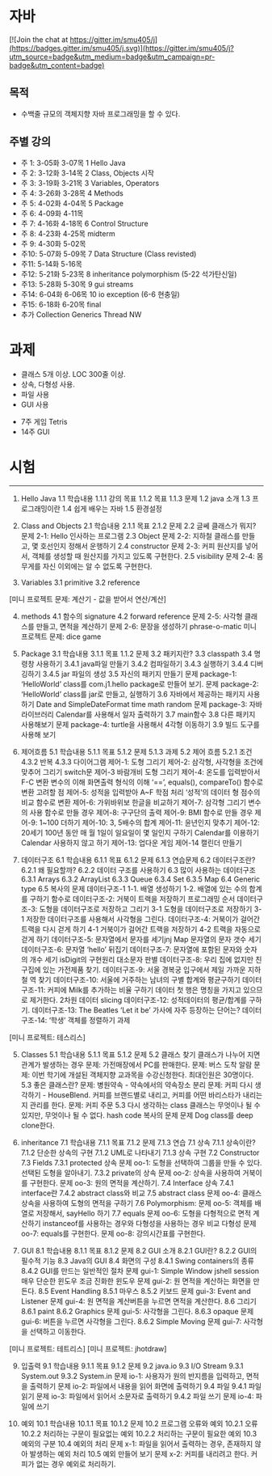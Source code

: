 # 자바

[![Join the chat at https://gitter.im/smu405/j](https://badges.gitter.im/smu405/j.svg)](https://gitter.im/smu405/j?utm_source=badge&utm_medium=badge&utm_campaign=pr-badge&utm_content=badge)

## 목적

* 수백줄 규모의 객체지향 자바 프로그래밍을 할 수 있다.

## 주별 강의

* 주 1:  3-05화  3-07목 1 Hello Java
* 주 2:  3-12화  3-14목 2 Class, Objects 시작
* 주 3:  3-19화  3-21목 3 Variables, Operators
* 주 4:  3-26화  3-28목 4 Methods
* 주 5:  4-02화  4-04목 5 Package 
* 주 6:  4-09화  4-11목
* 주 7:  4-16화  4-18목 6 Control Structure
* 주 8:  4-23화  4-25목 midterm
* 주 9:  4-30화  5-02목 
* 주10:  5-07화  5-09목 7 Data Structure (Class revisted)
* 주11:  5-14화  5-16목 
* 주12:  5-21화  5-23목 8 inheritance polymorphism (5-22 석가탄신일)
* 주13:  5-28화  5-30목 9 gui streams
* 주14:  6-04화  6-06목 10 io exception (6-6 현충일)
* 주15:  6-18화  6-20목 final
* 추가 Collection Generics Thread NW

# 과제
* 클래스 5개 이상. LOC 300줄 이상.
* 상속, 다형성 사용.
* 파일 사용
* GUI 사용
- 7주 게임 Tetris
- 14주 GUI

# 시험

---
1. Hello Java
1.1 학습내용
1.1.1 강의 목표
1.1.2 목표
1.1.3 문제
1.2 java 소개
1.3 프로그래밍이란
1.4 쉽게 배우는 자바
1.5 환경설정


2. Class and Objects
2.1 학습내용
2.1.1 목표
2.1.2 문제
2.2 글쎄 클래스가 뭐지?
문제 2-1: Hello 인사하는 프로그램
2.3 Object
문제 2-2: 지하철 클래스를 만들고, 몇 호선인지 정해서 운행하기
2.4 constructor
문제 2-3: 커피 원산지를 넣어서, 객체를 생성할 때 원산지를 가지고 있도록 구현한다.
2.5 visibility
문제 2-4: 몸무게를 자신 이외에는 알 수 없도록 구현한다.

3. Variables
3.1 primitive
3.2 reference

[미니 프로젝트 문제: 계산기 - 값을 받어서 연산/계산]

4. methods
4.1 함수의 signature
4.2 forward reference
문제 2-5: 사각형 클래스를 만들고, 면적을 계산하기
문제 2-6: 문장을 생성하기 phrase-o-matic
미니 프로젝트 문제: dice game

3. Package
3.1 학습내용
3.1.1 목표
1.1.2 문제
3.2 패키지란?
3.3 classpath
3.4 명령창 사용하기
3.4.1 java파일 만들기
3.4.2 컴파일하기
3.4.3 실행하기
3.4.4 디버깅하기
3.4.5 jar 파일의 생성
3.5 자신의 패키지 만들기
문제 package-1: ‘HelloWorld’ class를 com.j1.hello package로 만들어 보기.
문제 package-2: ‘HelloWorld’ class를 jar로 만들고, 실행하기
3.6 자바에서 제공하는 패키지 사용하기
Date and SimpleDateFormat
time
math
random
문제 package-3: 자바 라이브러리 Calendar를 사용해서 일자 출력하기
3.7 main함수
3.8 다른 패키지 사용해보기
문제 package-4: turtle을 사용해서 4각형 이동하기
3.9 빌드 도구를 사용해 보기

5. 제어흐름
5.1 학습내용
5.1.1 목표
5.1.2 문제
5.1.3 과제
5.2 제어 흐름
5.2.1 조건
4.3.2 반복
4.3.3 다이어그램
제어-1: 도형 그리기
제어-2: 삼각형, 사각형을 조건에 맞추어 그리기
switch문
제어-3 바람개비 도형 그리기
제어-4: 온도를 입력받아서 F-C 변환
변수의 이해
화면출력 형식의 이해
‘==’, equals(), compareTo()
함수로 변환
고려할 점
제어-5: 성적을 입력받아 A~F 학점 처리
‘성적’의 데이터 형
점수의 비교
함수로 변환
제어-6: 가위바위보
한글을 비교하기
제어-7: 삼각형 그리기
변수의 사용
함수로 만들 경우
제어-8: 구구단의 출력
제어-9: BMI
함수로 만들 경우
제어-9: 1~100 더하기
제어-10: 3, 5배수의 합계
제어-11: 윤년인지 맞추기
제어-12: 20세기 100년 동안 매 월 1일이 일요일이 몇 일인지 구하기
Calendar를 이용하기
Calendar 사용하지 않고 하기
제어-13: 업다운 게임
제어-14 캘린더 만들기

6. 데이터구조
6.1 학습내용
6.1.1 목표
6.1.2 문제
6.1.3 연습문제
6.2 데이터구조란?
6.2.1 왜 필요할까?
6.2.2 데이터 구조를 사용하기
6.3 많이 사용하는 데이터구조
6.3.1 Arrays
6.3.2 ArrayList
6.3.3 Queue
6.3.4 Set
6.3.5 Map
6.4 Generic type
6.5 복사의 문제
데이터구조-1
1-1. 배열 생성하기
1-2. 배열에 있는 수의 합계를 구하기
함수로
데이터구조-2: 거북이 트랙을 저장하기
프로그래밍 순서
데이터구조-3: 도형을 데이터구조로 저장하고 그리기
3-1 도형을 데이터구조로 저장하기
3-1 저장한 데이터구조를 사용해서 사각형을 그린다.
데이터구조-4: 거북이가 걸어간 트랙을 다시 걷게 하기
4-1 거북이가 걸어간 트랙을 저장하기
4-2 트랙을 자동으로 걷게 하기
데이터구조-5: 문자열에서 문자를 세기jnj
Map
문자열의 문자 갯수 세기
데이터구조-6: 문자열 ‘hello’ 뒤집기
데이터구조-7: 문자열에 포함된 문자와 숫자의 개수 세기
isDigit의 구현원리
대소문자 판별
데이터구조-8: 우리 집에 없지만 친구집에 있는 가전제품 찾기.
데이터구조-9: 서울 경복궁 입구에서 제일 가까운 지하철 역 찾기
데이터구조-10: 서울에 거주하는 남녀의 구별 합계와 평균구하기
데이터구조-11: 커피에 Milk를 추가하는 비율 구하기
데이터 첫 행은 명칭을 가지고 있으므로 제거한다.
2차원 데이터 slicing
데이터구조-12: 성적데이터의 평균/합계를 구하기.
데이터구조-13: The Beatles ‘Let it be’ 가사에 자주 등장하는 단어는?
데이터구조-14: ‘학생’ 객체를 정렬하기
과제

[미니 프로젝트: 테스리스]

5. Classes
5.1 학습내용
5.1.1 목표
5.1.2 문제
5.2 클래스 찾기
클래스가 나누어 지면 관계가 발생하는 경우
문제: 가전매장에서 PC를 판매한다.
문제: 버스 도착 알람
문제: 이번 학기에 개설된 객체지향 교과목을 수강신청한다. 최대인원은 30명이다.
5.3 좋은 클래스란?
문제: 병원약속 - 약속에서의 약속장소 분리
문제: 커피 다시 생각하기 - HouseBlend. 커피를 브랜드별로 내리고, 커피를 어떤 바리스타가 내리는지 관리를 한다.
문제: 커피 주문
5.3 다시 생각하는 class
클래스는 무엇이나 될 수 있지만, 무엇이나 될 수 없다.
hash code
복사의 문제
문제 Dog class를 deep clone한다.


7. inheritance
7.1 학습내용
7.1.1 목표
7.1.2 문제
7.1.3 연습
7.1 상속
7.1.1 상속이란?
7.1.2 단순한 상속의 구현
7.1.2 UML로 나타내기
7.1.3 상속 구현
7.2 Constructor
7.3 Fields
7.3.1 protected 상속
문제 oo-1: 도형을 선택하여 그룹을 만들 수 있다. 선택된 도형을 알아내기.
7.3.2 private의 상속
문제 oo-2: 상속을 사용하여 거북이를 구현한다.
문제 oo-3: 원의 면적을 계산하기.
7.4 Interface 상속
7.4.1 interface란
7.4.2 abstract class와 비교
7.5 abstract class
문제 oo-4: 클래스 상속을 사용하여 도형의 면적을 구하기
7.6 Polymorphism:
문제 oo-5: 객체를 배열로 저장해서, sayHello 하기
7.7 equals
문제 oo-6: 도형을 다형적으로 면적 계산하기
instanceof를 사용하는 경우와 다형성을 사용하는 경우 비교
다형성
문제 oo-7: equals를 구현한다.
문제 oo-8: 강의시간표를 구현한다.



8. GUI
8.1 학습내용
8.1.1 목표
8.1.2 문제
8.2 GUI 소개
8.2.1 GUI란?
8.2.2 GUI의 필수적 기능
8.3 Java의 GUI
8.4 화면의 구성
8.4.1 Swing containers의 종류
8.4.2 GUI를 만드는 일반적인 절차
문제 gui-1: Simple Window
jshell session
매우 단순한 윈도우
조금 진화한 윈도우
문제 gui-2: 원 면적을 계산하는 화면을 만든다.
8.5 Event Handling
8.5.1 마우스
8.5.2 키보드
문제 gui-3: Event and Listener
문제 gui-4: 원 면적을 계산버튼을 누르면 면적을 계산한다.
8.6 그리기
8.6.1 paint
8.6.2 Graphics
문제 gui-5: 사각형을 그린다.
8.6.3 opaque
문제 gui-6: 버튼을 누르면 사각형을 그린다.
8.6.2 Simple Moving
문제 gui-7: 사각형을 선택하고 이동한다.


[미니 프로젝트: 테트리스]
[미니 프로젝트: jhotdraw]


9. 입출력
9.1 학습내용
9.1.1 목표
9.1.2 문제
9.2 java.io
9.3 I/O Stream
9.3.1 System.out
9.3.2 System.in
문제 io-1: 사용자가 원의 반지름을 입력하고, 면적을 출력하기
문제 io-2: 파일에서 내용을 읽어 화면에 출력하기
9.4 파일
9.4.1 파일 읽기
문제 io-3: 파일에서 읽어서 소문자로 출력하기
9.4.2 파일 쓰기
문제 io-4: 파일에 쓰기

10. 예외
10.1 학습내용
10.1.1 목표
10.1.2 문제
10.2 프로그램 오류와 예외
10.2.1 오류
10.2.2 처리하는 구문이 필요없는 예외
10.2.2 처리하는 구문이 필요한 예외
10.3 예외의 구분
10.4 예외의 처리
문제 x-1: 파일을 읽어서 출력하는 경우, 존재하지 않아 발생하는 예외 처리
10.5 예외 만들어 보기
문제 x-2: 커피를 내리려고 한다. 커피가 없는 경우 예외로 처리하기.


